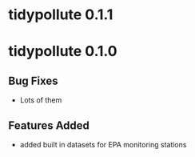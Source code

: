 # tidypollute 0.1.1

# tidypollute 0.1.0

## Bug Fixes
- Lots of them

## Features Added

- added built in datasets for EPA monitoring stations
